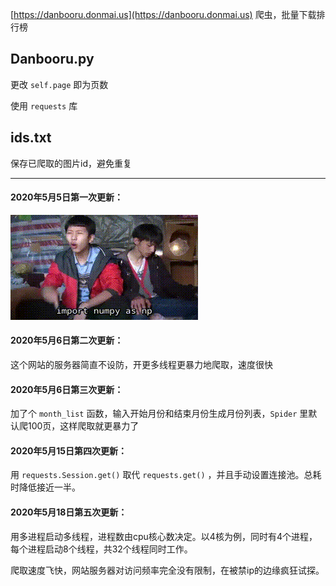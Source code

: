 [https://danbooru.donmai.us](https://danbooru.donmai.us) 爬虫，批量下载排行榜

## Danbooru.py
更改 ```self.page``` 即为页数

使用 ```requests``` 库

## ids.txt
保存已爬取的图片id，避免重复

- - - -

#### 2020年5月5日第一次更新：
![zhenxiang](imgs/wangjingze.gif?raw=true)

#### 2020年5月6日第二次更新：
这个网站的服务器简直不设防，开更多线程更暴力地爬取，速度很快

#### 2020年5月6日第三次更新：
加了个 ```month_list``` 函数，输入开始月份和结束月份生成月份列表，```Spider``` 里默认爬100页，这样爬取就更暴力了

#### 2020年5月15日第四次更新：
用 ```requests.Session.get()``` 取代 ```requests.get()``` ，并且手动设置连接池。总耗时降低接近一半。

#### 2020年5月18日第五次更新：
用多进程启动多线程，进程数由cpu核心数决定。以4核为例，同时有4个进程，每个进程启动8个线程，共32个线程同时工作。

爬取速度飞快，网站服务器对访问频率完全没有限制，在被禁ip的边缘疯狂试探。